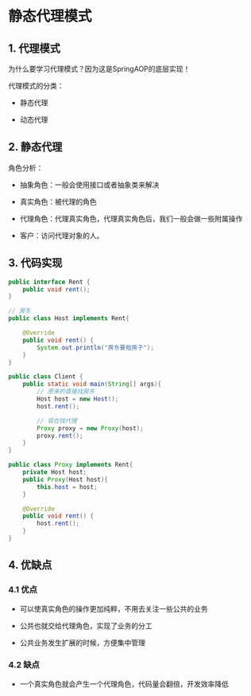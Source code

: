 # 静态代理模式



## 1. 代理模式

为什么要学习代理模式？因为这是SpringAOP的底层实现！



代理模式的分类：

- 静态代理

- 动态代理



## 2. 静态代理

角色分析：

- 抽象角色：一般会使用接口或者抽象类来解决

- 真实角色：被代理的角色

- 代理角色：代理真实角色，代理真实角色后，我们一般会做一些附属操作

- 客户：访问代理对象的人。



## 3. 代码实现

```java
public interface Rent {
    public void rent();
}

```



```java
// 房东
public class Host implements Rent{

    @Override
    public void rent() {
        System.out.println("房东要租房子");
    }
}

```



```java
public class Client {
    public static void main(String[] args){
        // 原来的直接找房东
        Host host = new Host();
        host.rent();

        // 现在找代理
        Proxy proxy = new Proxy(host);
        proxy.rent();
    }
}
```



```java
public class Proxy implements Rent{
    private Host host;
    public Proxy(Host host){
        this.host = host;
    }

    @Override
    public void rent() {
        host.rent();
    }
}
```



## 4. 优缺点

### 4.1 优点

- 可以使真实角色的操作更加纯粹，不用去关注一些公共的业务

- 公共也就交给代理角色，实现了业务的分工

- 公共业务发生扩展的时候，方便集中管理



### 4.2 缺点

- 一个真实角色就会产生一个代理角色，代码量会翻倍，开发效率降低






